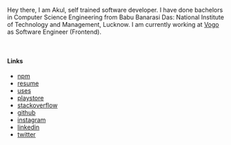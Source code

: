 Hey there, I am Akul, self trained software developer. I have done bachelors in Computer Science Engineering from Babu Banarasi Das: National Institute of Technology and Management, Lucknow. I am currently working at <a href='https://vogo.in/' target='_blank'>Vogo</a> as Software Engineer (Frontend).

<br />

#### Links

<ul>
<li><a href="https://www.npmjs.com/~akulsr0" target="_blank">npm</a></li>
<li><a href="/resume.pdf" target="_blank">resume</a></li>
<li><a href="/uses">uses</a></li>
<li><a href="https://play.google.com/store/apps/developer?id=Akul+Srivastava" target="_blank">playstore</a></li>
<li><a href="/stackoverflow">stackoverflow</a></li>
<li><a href="/github">github</a></li>
<li><a href="/instagram">instagram</a></li>
<li><a href="/linkedin">linkedin</a></li>
<li><a href="/twitter">twitter</a></li>
</ul>

